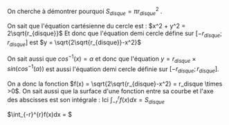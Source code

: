 On cherche à démontrer pourquoi $S_{disque} = πr_{disque}^2$ .

On sait que l'équation cartésienne du cercle est :
$x^2 + y^2 = 2\sqrt{r_{disque}}$ 
Et donc que l'équation demi cercle défine sur $[-r_{disque};r_{disque}]$ est $y = \sqrt{2\sqrt{r_{disque}}-x^2}$ 

On sait aussi que $cos^{-1}(x) = α$ et donc que l'équation $y = r_{disque}\times sin(cos^{-1}(α))$ est aussi l'équation demi cercle définie sur $[-r_{disque};r_{disque}]$.

On a donc la fonction $f(x) = \sqrt{2\sqrt{r_{disque}-x^2} = r_disque \times >0$.
On sait aussi que la surface d'une fonction entre sa courbe et l'axe des abscisses est son intégrale :
Ici $\int_{-r}^{r}f(x)dx = S_{disque}$

$\int_{-r}^{r}f(x)dx = $